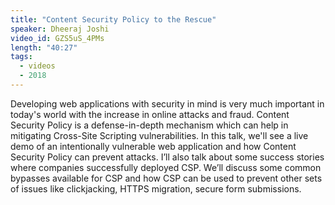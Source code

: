 ```yaml
---
title: "Content Security Policy to the Rescue"
speaker: Dheeraj Joshi
video_id: GZS5uS_4PMs
length: "40:27"
tags:
  - videos
  - 2018
---
```


Developing web applications with security in mind is very much important in today's world with the increase in online attacks and fraud. Content Security Policy is a defense-in-depth mechanism which can help in mitigating Cross-Site Scripting vulnerabilities. In this talk, we'll see a live demo of an intentionally vulnerable web application and how Content Security Policy can prevent attacks. I’ll also talk about some success stories where companies successfully deployed CSP. We’ll discuss some common bypasses available for CSP and how CSP can be used to prevent other sets of issues like clickjacking, HTTPS migration, secure form submissions.
